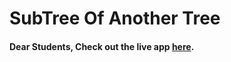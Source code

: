 # SubTree Of Another Tree

#### Dear Students, Check out the live app [here](https://kdeepika-brs.github.io/SubTree-Of-Another-Tree---DSA/).
